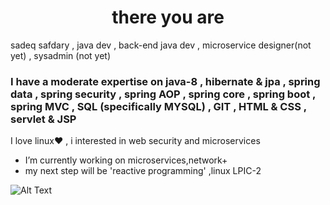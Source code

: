 ### <h1 align='center'>there you are</h1>
sadeq safdary , java dev , back-end java dev , microservice designer(not yet) , sysadmin (not yet)
### I have a moderate expertise on java-8 , hibernate & jpa , spring data , spring security , spring AOP , spring core , spring boot , spring MVC , SQL (specifically MYSQL) , GIT , HTML & CSS , servlet & JSP

I love linux:heart: , i interested in web security and microservices
- I’m currently working on microservices,network+
- my next step will be 'reactive programming' ,linux LPIC-2

<span align='center'> ![Alt Text](https://media.giphy.com/media/hsDSL38kAnKYI0gSXo/giphy.gif) </span>
